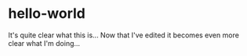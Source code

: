 # hello-world
It's quite clear what this is...
Now that I've edited it becomes even more clear what I'm doing...

